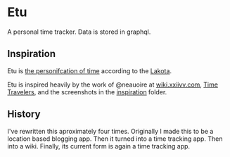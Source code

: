 # Etu

A personal time tracker. Data is stored in graphql.

## Inspiration

Etu is [the personifcation of time](https://en.wikipedia.org/wiki/Time_and_fate_deities) according to the [Lakota](https://en.wikipedia.org/wiki/Lakota_people).

Etu is inspired heavily by the work of @neauoire at [wiki.xxiivv.com](https://wiki.xxiivv.com/#about), [Time Travelers](https://github.com/merveilles/Time-Travelers), and the screenshots in the [inspiration](https://github.com/icco/etu/tree/main/inspiration) folder.

## History

I've rewritten this aproximately four times. Originally I made this to be a location based blogging app. Then it turned into a time tracking app. Then into a wiki. Finally, its current form is again a time tracking app.
